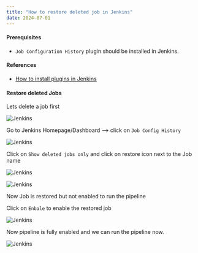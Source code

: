 ```yaml
---
title: "How to restore deleted job in Jenkins"
date: 2024-07-01
---
```


#### Prerequisites

- `Job Configuration History` plugin should be installed in Jenkins.

#### References

- [How to install plugins in Jenkins](/_images/jenkins/02-how-to-install-plugins)

#### Restore deleted Jobs

Lets delete a job first

![Jenkins](../images/jenkins-delete-job.png)

Go to Jenkins Homepage/Dashboard --> click on `Job Config History`

![Jenkins](../images/jenkins-dashboard-job-config-history.png)

Click on `Show deleted jobs only` and click on restore icon next to the Job name

![Jenkins](../images/jenkins-job-config-history.png)

![Jenkins](../images/jenkins-restore-project.png)

Now Job is restored but not enabled to run the pipeline

Click on `Enbale` to enable the restored job

![Jenkins](../images/jenkins-enable-job.png)

Now pipeline is fully enabled and we can run the pipeline now.

![Jenkins](../images/jenkins-job-enabled.png)
